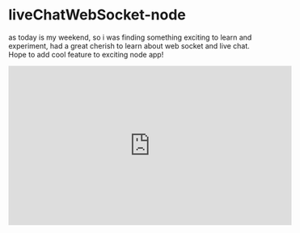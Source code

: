 # liveChatWebSocket-node
as today is my weekend, so i was finding something exciting to learn and experiment, had a great cherish to learn
about web socket and live chat. Hope to add cool feature to exciting node app!

<iframe width="560" height="315" src="https://www.youtube.com/embed/bl9Eb5R2OmM" frameborder="0" allow="accelerometer; autoplay; encrypted-media; gyroscope; picture-in-picture" allowfullscreen></iframe>
